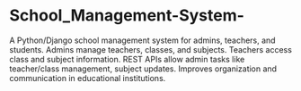 # School_Management-System-
A Python/Django school management system for admins, teachers, and students. Admins manage teachers, classes, and subjects. Teachers access class and subject information. REST APIs allow admin tasks like teacher/class management, subject updates. Improves organization and communication in educational institutions.
